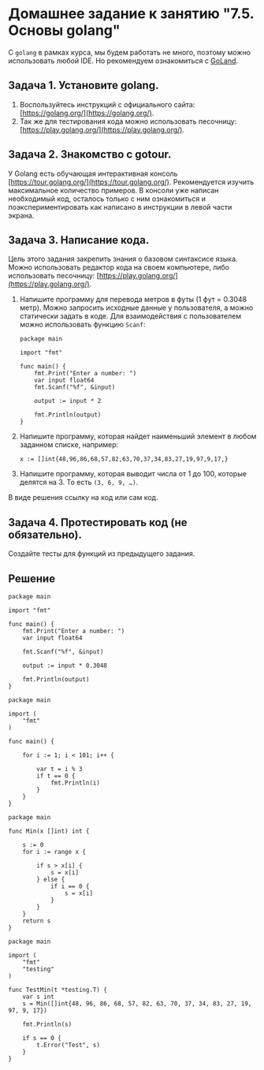 # Домашнее задание к занятию "7.5. Основы golang"

С `golang` в рамках курса, мы будем работать не много, поэтому можно использовать любой IDE. 
Но рекомендуем ознакомиться с [GoLand](https://www.jetbrains.com/ru-ru/go/).  

## Задача 1. Установите golang.
1. Воспользуйтесь инструкций с официального сайта: [https://golang.org/](https://golang.org/).
2. Так же для тестирования кода можно использовать песочницу: [https://play.golang.org/](https://play.golang.org/).

## Задача 2. Знакомство с gotour.
У Golang есть обучающая интерактивная консоль [https://tour.golang.org/](https://tour.golang.org/). 
Рекомендуется изучить максимальное количество примеров. В консоли уже написан необходимый код, 
осталось только с ним ознакомиться и поэкспериментировать как написано в инструкции в левой части экрана.  

## Задача 3. Написание кода. 
Цель этого задания закрепить знания о базовом синтаксисе языка. Можно использовать редактор кода 
на своем компьютере, либо использовать песочницу: [https://play.golang.org/](https://play.golang.org/).

1. Напишите программу для перевода метров в футы (1 фут = 0.3048 метр). Можно запросить исходные данные 
у пользователя, а можно статически задать в коде.
    Для взаимодействия с пользователем можно использовать функцию `Scanf`:
    ```
    package main
    
    import "fmt"
    
    func main() {
        fmt.Print("Enter a number: ")
        var input float64
        fmt.Scanf("%f", &input)
    
        output := input * 2
    
        fmt.Println(output)    
    }
    ```
 
1. Напишите программу, которая найдет наименьший элемент в любом заданном списке, например:
    ```
    x := []int{48,96,86,68,57,82,63,70,37,34,83,27,19,97,9,17,}
    ```
1. Напишите программу, которая выводит числа от 1 до 100, которые делятся на 3. То есть `(3, 6, 9, …)`.

В виде решения ссылку на код или сам код. 

## Задача 4. Протестировать код (не обязательно).

Создайте тесты для функций из предыдущего задания. 

## Решение


```
package main

import "fmt"

func main() {
	fmt.Print("Enter a number: ")
	var input float64

	fmt.Scanf("%f", &input)

	output := input * 0.3048

	fmt.Println(output)
}
```


```
package main

import (
	"fmt"
)

func main() {

	for i := 1; i < 101; i++ {

		var t = i % 3
		if t == 0 {
			fmt.Println(i)
		}
	}
}
```

```
package main

func Min(x []int) int {

	s := 0
	for i := range x {

		if s > x[i] {
			s = x[i]
		} else {
			if i == 0 {
				s = x[i]
			}
		}
	}
	return s
}
```
```
package main

import (
	"fmt"
	"testing"
)

func TestMin(t *testing.T) {
	var s int
	s = Min([]int{48, 96, 86, 68, 57, 82, 63, 70, 37, 34, 83, 27, 19, 97, 9, 17})

	fmt.Println(s)

	if s == 0 {
		t.Error("Test", s)
	}
}
```

